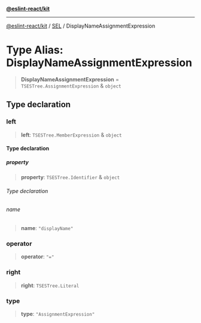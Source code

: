 [**@eslint-react/kit**](../../../../README.md)

***

[@eslint-react/kit](../../../../README.md) / [SEL](../README.md) / DisplayNameAssignmentExpression

# Type Alias: DisplayNameAssignmentExpression

> **DisplayNameAssignmentExpression** = `TSESTree.AssignmentExpression` & `object`

## Type declaration

### left

> **left**: `TSESTree.MemberExpression` & `object`

#### Type declaration

##### property

> **property**: `TSESTree.Identifier` & `object`

###### Type declaration

###### name

> **name**: `"displayName"`

### operator

> **operator**: `"="`

### right

> **right**: `TSESTree.Literal`

### type

> **type**: `"AssignmentExpression"`
